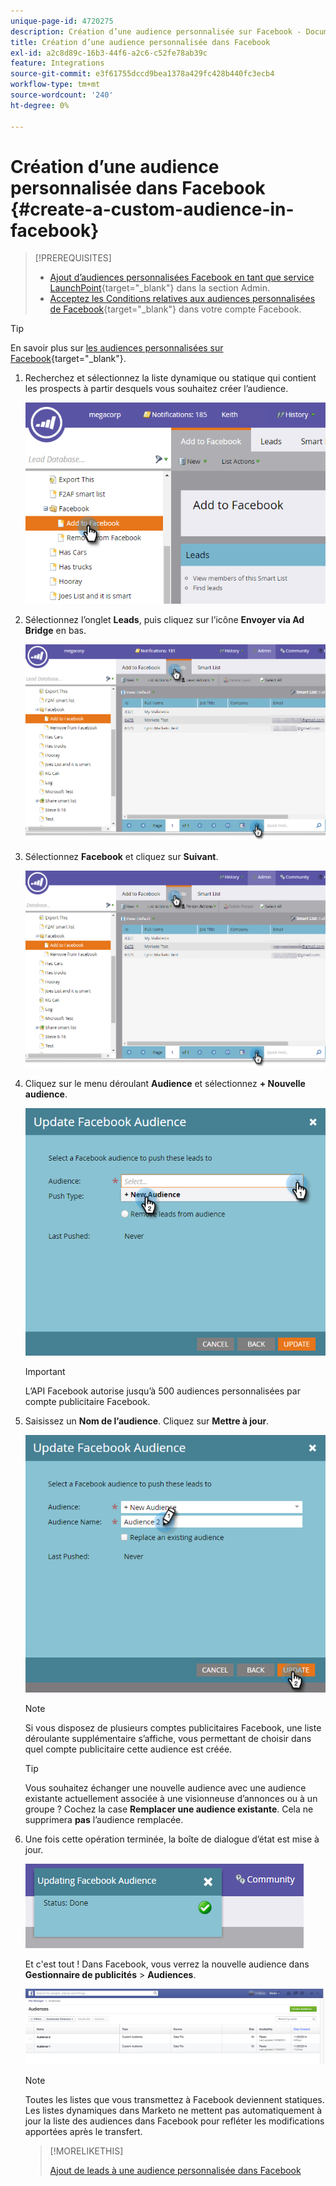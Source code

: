 ```yaml
---
unique-page-id: 4720275
description: Création d’une audience personnalisée sur Facebook - Documents Marketo - Documentation du produit
title: Création d’une audience personnalisée dans Facebook
exl-id: a2c8d89c-16b3-44f6-a2c6-c52fe78ab39c
feature: Integrations
source-git-commit: e3f61755dccd9bea1378a429fc428b440fc3ecb4
workflow-type: tm+mt
source-wordcount: '240'
ht-degree: 0%

---
```


# Création d’une audience personnalisée dans Facebook {#create-a-custom-audience-in-facebook}

>[!PREREQUISITES]
>
>* [Ajout d’audiences personnalisées Facebook en tant que service LaunchPoint](/help/marketo/product-docs/demand-generation/ad-network-integrations/add-facebook-custom-audiences-as-a-launchpoint-service.md){target="_blank"} dans la section Admin.
>* [Acceptez les Conditions relatives aux audiences personnalisées de Facebook](https://www.facebook.com/ads/manage/customaudiences/tos.php){target="_blank"} dans votre compte Facebook.

>[!TIP]
>
>En savoir plus sur [les audiences personnalisées sur Facebook](https://www.facebook.com/help/341425252616329){target="_blank"}.

1. Recherchez et sélectionnez la liste dynamique ou statique qui contient les prospects à partir desquels vous souhaitez créer l’audience.

   ![](assets/create-a-custom-audience-in-facebook-1.png)

1. Sélectionnez l’onglet **Leads**, puis cliquez sur l’icône **Envoyer via Ad Bridge** en bas.

   ![](assets/create-a-custom-audience-in-facebook-2.png)

1. Sélectionnez **Facebook** et cliquez sur **Suivant**.

   ![](assets/create-a-custom-audience-in-facebook-3.png)

1. Cliquez sur le menu déroulant **Audience** et sélectionnez **+ Nouvelle audience**.

   ![](assets/create-a-custom-audience-in-facebook-4.png)

   >[!IMPORTANT]
   >
   >L’API Facebook autorise jusqu’à 500 audiences personnalisées par compte publicitaire Facebook.

1. Saisissez un **Nom de l’audience**. Cliquez sur **Mettre à jour**.

   ![](assets/create-a-custom-audience-in-facebook-5.png)

   >[!NOTE]
   >
   >Si vous disposez de plusieurs comptes publicitaires Facebook, une liste déroulante supplémentaire s’affiche, vous permettant de choisir dans quel compte publicitaire cette audience est créée.

   >[!TIP]
   >
   >Vous souhaitez échanger une nouvelle audience avec une audience existante actuellement associée à une visionneuse d’annonces ou à un groupe ? Cochez la case **Remplacer une audience existante**. Cela ne supprimera **pas** l’audience remplacée.

1. Une fois cette opération terminée, la boîte de dialogue d’état est mise à jour.

   ![](assets/create-a-custom-audience-in-facebook-6.png)

   Et c&#39;est tout ! Dans Facebook, vous verrez la nouvelle audience dans **Gestionnaire de publicités** > **Audiences**.

   ![](assets/create-a-custom-audience-in-facebook-7.png)

   >[!NOTE]
   >
   >Toutes les listes que vous transmettez à Facebook deviennent statiques. Les listes dynamiques dans Marketo ne mettent pas automatiquement à jour la liste des audiences dans Facebook pour refléter les modifications apportées après le transfert.

   >[!MORELIKETHIS]
   >
   >[Ajout de leads à une audience personnalisée dans Facebook](/help/marketo/product-docs/demand-generation/facebook/add-leads-to-a-custom-audience-in-facebook.md)

